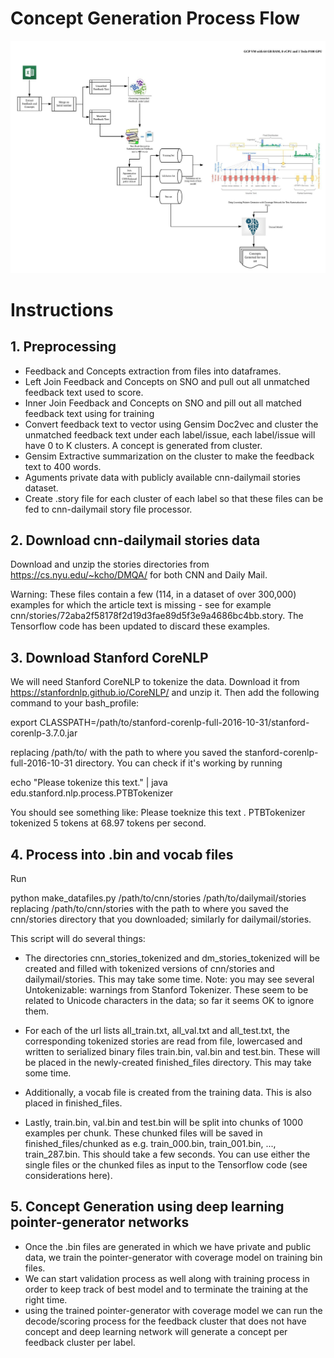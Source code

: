 # Concept Generation Process Flow

![alt text](https://github.com/pnagula/Concept_Generation/blob/master/Concept_Generation.jpeg)

# Instructions
## 1. Preprocessing
* Feedback and Concepts extraction from files into dataframes.
* Left Join Feedback and Concepts on SNO and pull out all unmatched feedback text used to score.
* Inner Join Feedback and Concepts on SNO and pill out all matched feedback text using for training
* Convert feedback text to vector using Gensim Doc2vec and cluster the unmatched feedback text under each label/issue, each   label/issue will have 0 to K clusters. A concept is generated from cluster.
* Gensim Extractive summarization on the cluster to make the feedback text to 400 words.
* Aguments private data with publicly available cnn-dailymail stories dataset.
* Create .story file for each cluster of each label so that these files can be fed to cnn-dailymail story file processor.


## 2. Download cnn-dailymail stories data
Download and unzip the stories directories from https://cs.nyu.edu/~kcho/DMQA/ for both CNN and Daily Mail.

Warning: These files contain a few (114, in a dataset of over 300,000) examples for which the article text is missing - see for example cnn/stories/72aba2f58178f2d19d3fae89d5f3e9a4686bc4bb.story. The Tensorflow code has been updated to discard these examples.

## 3. Download Stanford CoreNLP
We will need Stanford CoreNLP to tokenize the data. Download it from https://stanfordnlp.github.io/CoreNLP/ and unzip it. Then add the following command to your bash_profile:

export CLASSPATH=/path/to/stanford-corenlp-full-2016-10-31/stanford-corenlp-3.7.0.jar

replacing /path/to/ with the path to where you saved the stanford-corenlp-full-2016-10-31 directory. You can check if it's working by running

echo "Please tokenize this text." | java edu.stanford.nlp.process.PTBTokenizer

You should see something like:
Please
toeknize
this
text
.
PTBTokenizer tokenized 5 tokens at 68.97 tokens per second.

## 4. Process into .bin and vocab files
Run

python make_datafiles.py /path/to/cnn/stories /path/to/dailymail/stories
replacing /path/to/cnn/stories with the path to where you saved the cnn/stories directory that you downloaded; similarly for dailymail/stories.

This script will do several things:

* The directories cnn_stories_tokenized and dm_stories_tokenized will be created and filled with tokenized versions of cnn/stories and dailymail/stories. This may take some time. Note: you may see several Untokenizable: warnings from Stanford Tokenizer. These seem to be related to Unicode characters in the data; so far it seems OK to ignore them.

* For each of the url lists all_train.txt, all_val.txt and all_test.txt, the corresponding tokenized stories are read from file, lowercased and written to serialized binary files train.bin, val.bin and test.bin. These will be placed in the newly-created finished_files directory. This may take some time.

* Additionally, a vocab file is created from the training data. This is also placed in finished_files.

* Lastly, train.bin, val.bin and test.bin will be split into chunks of 1000 examples per chunk. These chunked files will be saved in finished_files/chunked as e.g. train_000.bin, train_001.bin, ..., train_287.bin. This should take a few seconds. You can use either the single files or the chunked files as input to the Tensorflow code (see considerations here).

## 5. Concept Generation using deep learning pointer-generator networks
* Once the .bin files are generated in which we have private and public data, we train the pointer-generator with coverage model on training bin files.
* We can start validation process as well along with training process in order to keep track of best model and to terminate the training at the right time.
* using the trained pointer-generator with coverage model we can run the decode/scoring process for the feedback cluster that does not have concept and deep learning network will generate a concept per feedback cluster per label.
